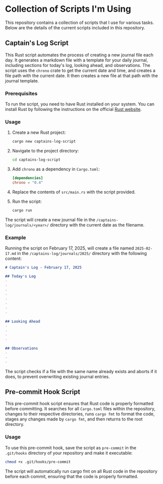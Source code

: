 # Collection of Scripts I'm Using

This repository contains a collection of scripts that I use for various tasks. Below are the details of the current scripts included in this repository.

## Captain's Log Script

This Rust script automates the process of creating a new journal file each day. It generates a markdown file with a template for your daily journal, including sections for today's log, looking ahead, and observations. The script uses the `chrono` crate to get the current date and time, and creates a file path with the current date. It then creates a new file at that path with the journal template.

### Prerequisites

To run the script, you need to have Rust installed on your system. You can install Rust by following the instructions on the official [Rust website](https://www.rust-lang.org/learn/get-started).

### Usage

1. Create a new Rust project:
    ```sh
    cargo new captains-log-script
    ```

2. Navigate to the project directory:
    ```sh
    cd captains-log-script
    ```

3. Add `chrono` as a dependency in `Cargo.toml`:
    ```toml
    [dependencies]
    chrono = "0.4"
    ```

4. Replace the contents of `src/main.rs` with the script provided.

5. Run the script:
    ```sh
    cargo run
    ```

The script will create a new journal file in the `/captains-log/journals/<year>/` directory with the current date as the filename.

### Example

Running the script on February 17, 2025, will create a file named `2025-02-17.md` in the `/captains-log/journals/2025/` directory with the following content:

```markdown
# Captain's Log - February 17, 2025

## Today's Log
- 
- 
- 
- 
- 
- 
- 
- 

## Looking Ahead
- 
- 
- 
- 

## Observations
- 
- 
- 
```

The script checks if a file with the same name already exists and aborts if it does, to prevent overwriting existing journal entries.

## Pre-commit Hook Script

This pre-commit hook script ensures that Rust code is properly formatted before committing. It searches for all `Cargo.toml` files within the repository, changes to their respective directories, runs `cargo fmt` to format the code, stages any changes made by `cargo fmt`, and then returns to the root directory.

### Usage

To use this pre-commit hook, save the script as `pre-commit` in the `.git/hooks` directory of your repository and make it executable:

```sh
chmod +x .git/hooks/pre-commit
```

The script will automatically run cargo fmt on all Rust code in the repository before each commit, ensuring that the code is properly formatted.